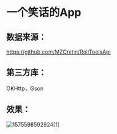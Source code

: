 # 一个笑话的App

## 数据来源：

 https://github.com/MZCretin/RollToolsApi 



## 第三方库：

OKHttp，Gson



## 效果：

![1575598592924[1]](D:\Downloads\MaterialViewPager-master\Joke\1575598592924[1].gif)